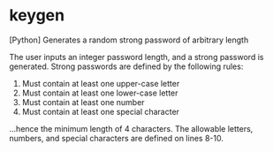# keygen
[Python] Generates a random strong password of arbitrary length

The user inputs an integer password length, and a strong password is generated.  Strong passwords are defined by the following rules:

1) Must contain at least one upper-case letter
2) Must contain at least one lower-case letter
3) Must contain at least one number
4) Must contain at least one special character

...hence the minimum length of 4 characters.  The allowable letters, numbers, and special characters are defined on lines 8-10.
